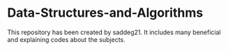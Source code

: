 # Data-Structures-and-Algorithms
This repository has been created by saddeg21.  It includes many beneficial and explaining codes about the subjects.
